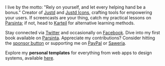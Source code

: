<!-- ![Statistic](https://github-readme-stats.vercel.app/api?username=irsyadadl&show_icons=true&theme=default&border_radius=24&count_private=true) -->
I live by the motto: "Rely on yourself, and let every helping hand be a bonus." Creator of [Justd](https://getjustd.com) and [Justd Icons]([https://paranoid.irsyad.co](https://getjustd.com/icons)), crafting tools for empowering your users. If screencasts are your thing, catch my practical lessons on [Parsinta](https://parsinta.com); if not, head to [Karteil](https://karteil.com) for alternative learning methods.

Stay connected via [Twitter](https://twitter.com/irsyadadl) and occasionally on [Facebook](https://facebook.com/irsyadadl). Dive into my first book available on [Parsinta](https://parsinta.com/ebooks). Appreciate my contributions? Consider hitting the [sponsor button](https://github.com/sponsors/irsyadadl) or supporting me on [PayPal](https://www.paypal.com/paypalme/irsyaddotco) or [Saweria](https://saweria.co/irsyadadl).

Explore my **personal templates** for everything from web apps to design systems, available [here]([https://irsyad.co/s](https://irsyadadl.gumroad.com/)).
